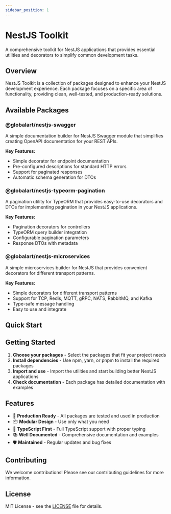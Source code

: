 ```yaml
---
sidebar_position: 1
---
```


# NestJS Toolkit

A comprehensive toolkit for NestJS applications that provides essential utilities and decorators to simplify common development tasks.

## Overview

NestJS Toolkit is a collection of packages designed to enhance your NestJS development experience. Each package focuses on a specific area of functionality, providing clean, well-tested, and production-ready solutions.

## Available Packages

### @globalart/nestjs-swagger
A simple documentation builder for NestJS Swagger module that simplifies creating OpenAPI documentation for your REST APIs.

**Key Features:**
- Simple decorator for endpoint documentation
- Pre-configured descriptions for standard HTTP errors
- Support for paginated responses
- Automatic schema generation for DTOs

### @globalart/nestjs-typeorm-pagination
A pagination utility for TypeORM that provides easy-to-use decorators and DTOs for implementing pagination in your NestJS applications.

**Key Features:**
- Pagination decorators for controllers
- TypeORM query builder integration
- Configurable pagination parameters
- Response DTOs with metadata

### @globalart/nestjs-microservices
A simple microservices builder for NestJS that provides convenient decorators for different transport patterns.

**Key Features:**
- Simple decorators for different transport patterns
- Support for TCP, Redis, MQTT, gRPC, NATS, RabbitMQ, and Kafka
- Type-safe message handling
- Easy to use and integrate

## Quick Start

## Getting Started

1. **Choose your packages** - Select the packages that fit your project needs
2. **Install dependencies** - Use npm, yarn, or pnpm to install the required packages
3. **Import and use** - Import the utilities and start building better NestJS applications
4. **Check documentation** - Each package has detailed documentation with examples

## Features

- 🚀 **Production Ready** - All packages are tested and used in production
- 📦 **Modular Design** - Use only what you need
- 🔧 **TypeScript First** - Full TypeScript support with proper typing
- 📚 **Well Documented** - Comprehensive documentation and examples
- 🛡️ **Maintained** - Regular updates and bug fixes

## Contributing

We welcome contributions! Please see our contributing guidelines for more information.

## License

MIT License - see the [LICENSE](https://github.com/GlobalArtInc/ecosystem/blob/main/LICENSE) file for details.
